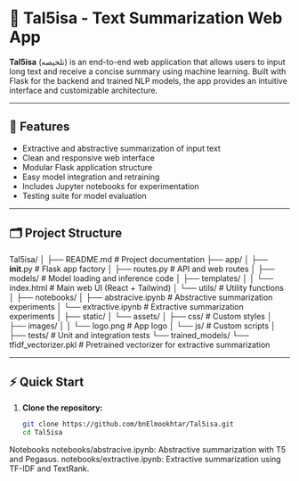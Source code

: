 # 🧠 Tal5isa - Text Summarization Web App

**Tal5isa** (تلخيصه) is an end-to-end web application that allows users to input long text and receive a concise summary using machine learning. Built with Flask for the backend and trained NLP models, the app provides an intuitive interface and customizable architecture.

---

## 🚀 Features

- Extractive and abstractive summarization of input text
- Clean and responsive web interface
- Modular Flask application structure
- Easy model integration and retraining
- Includes Jupyter notebooks for experimentation
- Testing suite for model evaluation

---

## 🗂️ Project Structure
Tal5isa/ │ ├── README.md # Project documentation ├── app/ │ ├── __init__.py # Flask app factory │ ├── routes.py # API and web routes │ ├── models/ # Model loading and inference code │ ├── templates/ │ │ └── index.html # Main web UI (React + Tailwind) │ └── utils/ # Utility functions │ ├── notebooks/ │ ├── abstracive.ipynb # Abstractive summarization experiments │ └── extractive.ipynb # Extractive summarization experiments │ ├── static/ │ └── assets/ │ ├── css/ # Custom styles │ ├── images/ │ │ └── logo.png # App logo │ └── js/ # Custom scripts │ ├── tests/ # Unit and integration tests └── trained_models/ └── tfidf_vectorizer.pkl # Pretrained vectorizer for extractive summarization


---

## ⚡ Quick Start

1. **Clone the repository:**
   ```sh
   git clone https://github.com/bnElmookhtar/Tal5isa.git
   cd Tal5isa


Notebooks
    notebooks/abstracive.ipynb: Abstractive summarization with T5 and Pegasus.
    notebooks/extractive.ipynb: Extractive summarization using TF-IDF and TextRank.